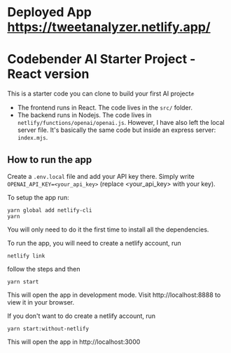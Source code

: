 # Deployed App https://tweetanalyzer.netlify.app/

# Codebender AI Starter Project - React version

This is a starter code you can clone to build your first AI project✊

- The frontend runs in React. The code lives in the `src/` folder.
- The backend runs in Nodejs. The code lives in `netlify/functions/openai/openai.js`. 
  However, I have also left the local server file. It's basically the same code but inside an express server: `index.mjs`.

## How to run the app

Create a `.env.local` file and add your API key there.
Simply write `OPENAI_API_KEY=<your_api_key>` (replace <your_api_key> with your key).

To setup the app run:

```
yarn global add netlify-cli
yarn
```

You will only need to do it the first time to install all the dependencies.

To run the app, you will need to create a netlify account, run 
```
netlify link
```
follow the steps and then
```
yarn start
```
This will open the app in development mode. Visit http://localhost:8888 to view it in your browser.

If you don't want to do create a netlify account, run 
```
yarn start:without-netlify
```
This will open the app in http://localhost:3000
